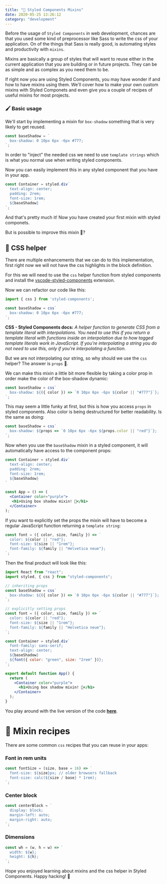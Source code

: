 ```yaml
---
title: "💅 Styled Components Mixins"
date: 2020-05-25 13:26:12
category: "development"
---
```


Before the usage of `Styled Components` in web development, chances are that you used some kind of preprocessor like Sass to write the css of your application.
On of the things that Sass is really good, is automating styles and productivity with `mixins`.

Mixins are basically a group of styles that will want to reuse either in the current application that you are building or in future projects.
They can be as simple and as complex as you need them to be.

If right now you are using Styled Components, you may have wonder if and how to have mixins using them.
We'll cover how to make your own custom mixins with Styled Componets and even give you a couple of recipes of useful mixins for most projects.

### 🖌️ Basic usage

We'll start by implementing a mixin for `box-shadow` something that is very likely to get reused.

```jsx
const baseShadow = `
  box-shadow: 0 10px 6px -6px #777;
`;
```

In order to "inject" the needed css we need to use `template strings` which is what you normal use when writing styled components.

Now you can easily implement this in any styled component that you have in your app.

```jsx
const Container = styled.div`
  text-align: center;
  padding: 2rem;
  font-size: 1rem;
  ${baseShadow}
`;
```

And that's pretty much it! Now you have created your first mixin with styled componets.

But is possible to improve this mixin 🤔?

## 🎨 CSS helper

There are multiple enhancements that we can do to this implementation, first right now we will not have the css highlights in the block definition.

For this we will need to use the `css` helper function from styled components and install the [vscode-styled-components]([https://marketplace.visualstudio.com/items?itemName=jpoissonnier.vscode-styled-components](https://marketplace.visualstudio.com/items?itemName=jpoissonnier.vscode-styled-components)) extension.

Now we can refactor our code like this:

```jsx
import { css } from 'styled-components';

const baseShadow = css`
  box-shadow: 0 10px 6px -6px #777;
`;
```

**CSS - Styled Components docs:**
*A helper function to generate CSS from a template literal with interpolations.
You need to use this if you return a template literal with functions inside an interpolation due to how tagged template literals work in JavaScript.
If you're interpolating a string you do not need to use this, only if you're interpolating a function.*

But we are not interpolating our string, so why should we use the `css` helper?
The answer is `props` 🎉.

We can make this mixin a little bit more flexible by taking a color prop in order make the color of the box-shadow dynamic:

```jsx
const baseShadow = css`
  box-shadow: ${({ color }) => `0 10px 6px -6px ${color || "#777"}`};
`;
```

This may seem a little funky at first, but this is how you access `props` in styled components. Also color is being destructured for better readability.
Is the same as doing:

```jsx
const baseShadow = css`
  box-shadow: ${props => `0 10px 6px -6px ${props.color || "red"}`};
`;
```

Now when you use the `baseShadow` mixin in a styled component, it will automatically have access to the component props:

```jsx
const Container = styled.div`
  text-align: center;
  padding: 2rem;
  font-size: 1rem;
  ${baseShadow}
`

const App = () => (
  <Container color="purple">
   <h1>Using box shadow mixin! 🧙</h1>
  </Container>
);
```

If you want to explicitly set the props the mixin will have to  become a regular JavaScript function returning a `template string`:

```jsx
const font = ({ color, size, family }) => `
  color: ${color || "red"};
  font-size: ${size || "1rem"};
  font-family: ${family || "Helvetica neue"};
`;
```

Then the final product will look like this:

```jsx
import React from "react";
import styled, { css } from "styled-components";

// inheriting props
const baseShadow = css`
  box-shadow: ${({ color }) => `0 10px 6px -6px ${color || "#777"}`};
`;

// explicitly setting props
const font = ({ color, size, family }) => `
  color: ${color || "red"};
  font-size: ${size || "1rem"};
  font-family: ${family || "Helvetica neue"};
`;

const Container = styled.div`
  font-family: sans-serif;
  text-align: center;
  ${baseShadow}
  ${font({ color: "green", size: "2rem" })};
`;

export default function App() {
  return (
    <Container color="purple">
      <h1>Using box shadow mixin! 🧙</h1>
    </Container>
  );
}
```
You play around with the live version of the code **[here](https://codesandbox.io/s/styled-components-mixins-cloyi)**.


# 🍳 Mixin recipes

There are some common `css` recipes that you can reuse in your apps:

### Font in rem units

```jsx
const fontSize = (size, base = 16) => `
  font-size: ${size}px; // older browsers fallback
  font-size: calc(${size / base} * 1rem);
`;
```

### Center block

```jsx
const centerBlock = `
  display: block;
  margin-left: auto;
  margin-right: auto;
`;
```

### Dimensions

```jsx
const wh = (w, h = w) => `
  width: ${w};
  height: ${h};
`;
```

Hope you enjoyed learning about mixins and the css helper in Styled Components.
Happy hacking! 👻
